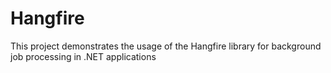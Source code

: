 # Hangfire
This project demonstrates the usage of the Hangfire library for background job processing in .NET applications
